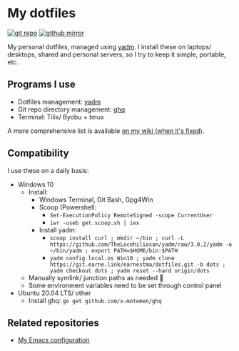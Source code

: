 # My dotfiles

[![git repo](https://img.shields.io/badge/repo-git-informational)](https://git.earne.link/earnestma/dotfiles)
[![github mirror](https://img.shields.io/badge/mirror-github-lightgrey)](https://github.com/earnestma/dotfiles)

My personal dotfiles, managed using [yadm](https://yadm.io/). I install these on laptops/ desktops, shared and personal servers, so I try to keep it simple, portable, etc.

## Programs I use

- Dotfiles management: [yadm](https://yadm.io/)
- Git repo directory management: [ghq](https://github.com/x-motemen/ghq/)
- Terminal: Tilix/ Byobu + tmux

A more comprehensive list is available [on my wiki (when it's fixed)](wiki.earnestma.xyz/page/apps%20i%20use).

## Compatibility

I use these on a daily basis:

- Windows 10
	- Install:
		- Windows Terminal, Git Bash, Gpg4Win
		- Scoop (Powershell:
			- `Set-ExecutionPolicy RemoteSigned -scope CurrentUser`
			- `iwr -useb get.scoop.sh | iex`
		- Install yadm:
			- `scoop install curl ; mkdir ~/bin ; curl -L https://github.com/TheLocehiliosan/yadm/raw/3.0.2/yadm -o ~/bin/yadm ; export PATH=$HOME/bin:$PATH`
			- `yadm config local.os Win10 ; yadm clone https://git.earne.link/earnestma/dotfiles.git -b dots ; yadm checkout dots ; yadm reset --hard origin/dots`
	- Manually symlink/ junction paths as needed 🤔
	- Some environment variables need to be set through control panel
- Ubuntu 20.04 LTS/ other
    - Install ghq: `go get github.com/x-motemen/ghq`

## Related repositories

- [My Emacs configuration](https://git.earne.link/earnestma/earnemacs)

